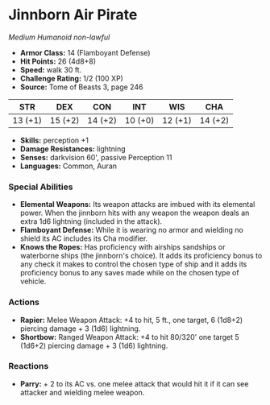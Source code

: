 # Jinnborn Air Pirate

*Medium* *Humanoid* *non-lawful*

- **Armor Class:** 14 (Flamboyant Defense)
- **Hit Points:** 26 (4d8+8)
- **Speed:** walk 30 ft.
- **Challenge Rating:** 1/2 (100 XP)
- **Source:** Tome of Beasts 3, page 246

| STR | DEX | CON | INT | WIS | CHA |
| --- | --- | --- | --- | --- | --- |
| 13 (+1) | 15 (+2) | 14 (+2) | 10 (+0) | 12 (+1) | 14 (+2) |

- **Skills:** perception +1
- **Damage Resistances:** lightning
- **Senses:** darkvision 60', passive Perception 11
- **Languages:** Common, Auran

### Special Abilities

- **Elemental Weapons:** Its weapon attacks are imbued with its elemental power. When the jinnborn hits with any weapon the weapon deals an extra 1d6 lightning (included in the attack).
- **Flamboyant Defense:** While it is wearing no armor and wielding no shield its AC includes its Cha modifier.
- **Knows the Ropes:** Has proficiency with airships sandships or waterborne ships (the jinnborn's choice). It adds its proficiency bonus to any check it makes to control the chosen type of ship and it adds its proficiency bonus to any saves made while on the chosen type of vehicle.

### Actions

- **Rapier:** Melee Weapon Attack: +4 to hit, 5 ft., one target, 6 (1d8+2) piercing damage + 3 (1d6) lightning.
- **Shortbow:** Ranged Weapon Attack: +4 to hit 80/320' one target 5 (1d6+2) piercing damage + 3 (1d6) lightning.

### Reactions

- **Parry:** + 2 to its AC vs. one melee attack that would hit it if it can see attacker and wielding melee weapon.


